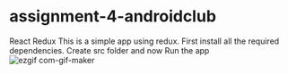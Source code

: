 # assignment-4-androidclub

React Redux
This is a simple app using redux.
First install all the required dependencies.
Create src folder and now Run the app 
![ezgif com-gif-maker](https://user-images.githubusercontent.com/86487819/124347087-2d1e4000-dc00-11eb-9cc8-4207fe69c576.gif)
